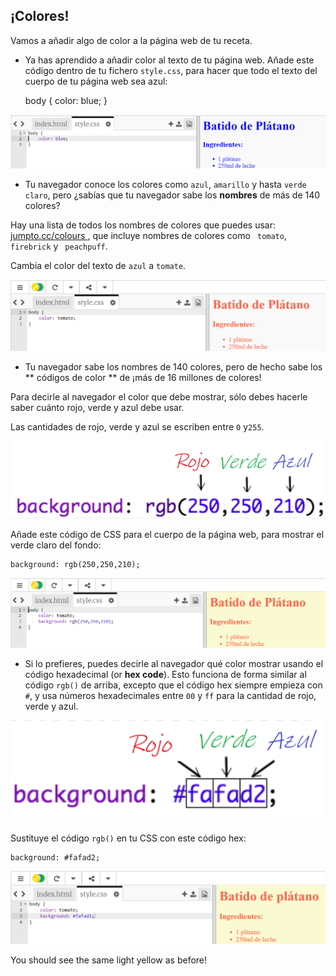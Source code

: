 ## ¡Colores!

Vamos a añadir algo de color a la página web de tu receta.

+ Ya has aprendido a añadir color al texto de tu página web. Añade este código dentro de tu fichero `style.css`, para hacer que todo el texto del cuerpo de tu página web sea azul:

    body {
        color: blue;
    }
    

![captura de pantalla](images/recipe-blue.png)

+ Tu navegador conoce los colores como `azul`, `amarillo` y hasta `verde claro`, pero ¿sabías que tu navegador sabe los **nombres** de más de 140 colores?

Hay una lista de todos los nombres de colores que puedes usar: [ jumpto.cc/colours ](http://jumpto.cc/colours), que incluye nombres de colores como ` tomato`, ` firebrick ` y ` peachpuff`.

Cambia el color del texto de `azul` a `tomate`.

![captura de pantalla](images/recipe-tomato.png)

+ Tu navegador sabe los nombres de 140 colores, pero de hecho sabe los ** códigos de color ** de ¡más de 16 millones de colores!

Para decirle al navegador el color que debe mostrar, sólo debes hacerle saber cuánto rojo, verde y azul debe usar.

Las cantidades de rojo, verde y azul se escriben entre `0` y`255`.

![captura de pantalla](images/recipe-rgb-img.png)

Añade este código de CSS para el cuerpo de la página web, para mostrar el verde claro del fondo:

    background: rgb(250,250,210);
    

![captura de pantalla](images/recipe-rgb.png)

+ Si lo prefieres, puedes decirle al navegador qué color mostrar usando el código hexadecimal (or **hex code**). Esto funciona de forma similar al código `rgb()` de arriba, excepto que el código hex siempre empieza con `#`, y usa números hexadecimales entre `00` y `ff` para la cantidad de rojo, verde y azul.

![captura de pantalla](images/recipe-hex-img.png)

Sustituye el código `rgb()` en tu CSS con este código hex:

    background: #fafad2;
    

![captura de pantalla](images/recipe-hex.png)

You should see the same light yellow as before!